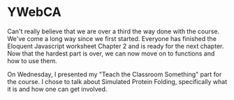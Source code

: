# YWebCA

Can't really believe that we are over a third the way done with the course. We've come a long way since we first started. Everyone has finished the Eloquent Javascript worksheet Chapter 2 and is ready for the next chapter. Now that the hardest part is over, we can now move on to functions and how to use them.

On Wednesday, I presented my "Teach the Classroom Something" part for the course. I chose to talk about Simulated Protein Folding, specifically what it is and how one can get involved.